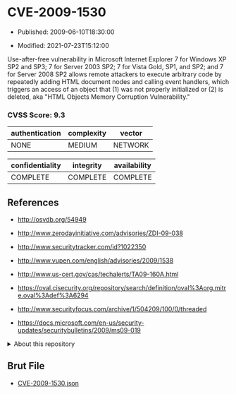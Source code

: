 # CVE-2009-1530

- Published: 2009-06-10T18:30:00

- Modified: 2021-07-23T15:12:00

Use-after-free vulnerability in Microsoft Internet Explorer 7 for Windows XP SP2 and SP3; 7 for Server 2003 SP2; 7 for Vista Gold, SP1, and SP2; and 7 for Server 2008 SP2 allows remote attackers to execute arbitrary code by repeatedly adding HTML document nodes and calling event handlers, which triggers an access of an object that (1) was not properly initialized or (2) is deleted, aka "HTML Objects Memory Corruption Vulnerability."

### CVSS Score: **9.3**

| authentication | complexity | vector |
| --- | --- | --- |
| NONE | MEDIUM | NETWORK |

| confidentiality | integrity | availability |
| --- | --- | --- |
| COMPLETE | COMPLETE | COMPLETE |

## References

* http://osvdb.org/54949

* http://www.zerodayinitiative.com/advisories/ZDI-09-038

* http://www.securitytracker.com/id?1022350

* http://www.vupen.com/english/advisories/2009/1538

* http://www.us-cert.gov/cas/techalerts/TA09-160A.html

* https://oval.cisecurity.org/repository/search/definition/oval%3Aorg.mitre.oval%3Adef%3A6294

* http://www.securityfocus.com/archive/1/504209/100/0/threaded

* https://docs.microsoft.com/en-us/security-updates/securitybulletins/2009/ms09-019

<details>
<summary>About this repository</summary> 

  This repository is part of the project [Live Hack CVE](https://github.com/Live-Hack-CVE). Main website can be found [www.live-hack.org](https://www.live-hack.org) 
  
  Made by [Sn0wAlice](https://github.com/Sn0wAlice) for the people that care about security and need to have a feed of the latest CVEs. Hope you enjoy it, don't forget to star the repo and follow me on [Twitter](https://twitter.com/Sn0wAlice) and [Github](https://github.com/Sn0wAlice). And that is my [personnal website](https://www.alice-snow.me/)

  - [Home Page](https://github.com/Live-Hack-CVE)
  - [Framework](https://github.com/Live-Hack-CVE/cve-framework)
  - [CVE database](https://github.com/Live-Hack-CVE/full_database)
  - [Changelog](https://github.com/Live-Hack-CVE/Changelog)
</details>

## Brut File

* [CVE-2009-1530.json](https://raw.githubusercontent.com/Live-Hack-CVE/full_database/main/cves/2009/CVE-2009-1530.json)

